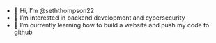 - 👋 Hi, I’m @seththompson22
- 👀 I’m interested in backend development and cybersecurity
- 🌱 I’m currently learning how to build a website and push my code to github

<!---
seththompson22/seththompson22 is a ✨ special ✨ repository because its `README.md` (this file) appears on your GitHub profile.
You can click the Preview link to take a look at your changes.
--->
